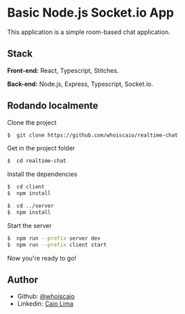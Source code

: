 # Basic Node.js Socket.io App

This application is a simple room-based chat application.

## Stack

**Front-end:** React, Typescript, Stitches.

**Back-end:** Node.js, Express, Typescript, Socket.io.

## Rodando localmente

Clone the project

```bash
$  git clone https://github.com/whoiscaio/realtime-chat
```

Get in the project folder

```bash
$  cd realtime-chat
```

Install the dependencies

```bash
$  cd client
$  npm install

$  cd ../server
$  npm install
```

Start the server

```bash
$  npm run --prefix server dev 
$  npm run --prefix client start
```

Now you're ready to go!


## Author

- Github: [@whoiscaio](https://www.github.com/whoiscaio)
- Linkedin: [Caio Lima](https://www.linkedin.com/in/lima-caio)

